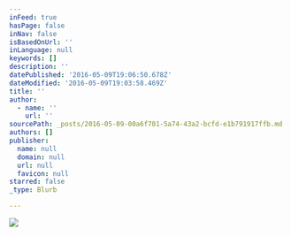 ```yaml
---
inFeed: true
hasPage: false
inNav: false
isBasedOnUrl: ''
inLanguage: null
keywords: []
description: ''
datePublished: '2016-05-09T19:06:50.678Z'
dateModified: '2016-05-09T19:03:58.469Z'
title: ''
author:
  - name: ''
    url: ''
sourcePath: _posts/2016-05-09-00a6f701-5a74-43a2-bcfd-e1b791917ffb.md
authors: []
publisher:
  name: null
  domain: null
  url: null
  favicon: null
starred: false
_type: Blurb

---
```

![](https://s3-us-west-2.amazonaws.com/the-grid-img/p/2f9e2ef7b3ec087ceda107c7225a9371ada9a0e9.jpg)